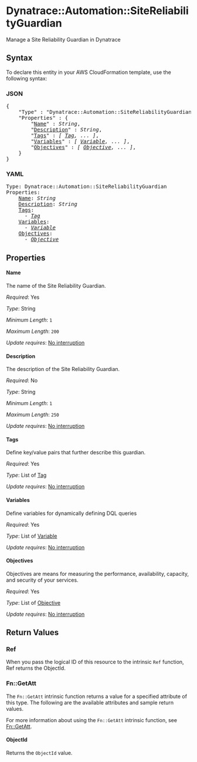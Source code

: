 # Dynatrace::Automation::SiteReliabilityGuardian

Manage a Site Reliability Guardian in Dynatrace

## Syntax

To declare this entity in your AWS CloudFormation template, use the following syntax:

### JSON

<pre>
{
    "Type" : "Dynatrace::Automation::SiteReliabilityGuardian",
    "Properties" : {
        "<a href="#name" title="Name">Name</a>" : <i>String</i>,
        "<a href="#description" title="Description">Description</a>" : <i>String</i>,
        "<a href="#tags" title="Tags">Tags</a>" : <i>[ <a href="tag.md">Tag</a>, ... ]</i>,
        "<a href="#variables" title="Variables">Variables</a>" : <i>[ <a href="variable.md">Variable</a>, ... ]</i>,
        "<a href="#objectives" title="Objectives">Objectives</a>" : <i>[ <a href="objective.md">Objective</a>, ... ]</i>,
    }
}
</pre>

### YAML

<pre>
Type: Dynatrace::Automation::SiteReliabilityGuardian
Properties:
    <a href="#name" title="Name">Name</a>: <i>String</i>
    <a href="#description" title="Description">Description</a>: <i>String</i>
    <a href="#tags" title="Tags">Tags</a>: <i>
      - <a href="tag.md">Tag</a></i>
    <a href="#variables" title="Variables">Variables</a>: <i>
      - <a href="variable.md">Variable</a></i>
    <a href="#objectives" title="Objectives">Objectives</a>: <i>
      - <a href="objective.md">Objective</a></i>
</pre>

## Properties

#### Name

The name of the Site Reliability Guardian.

_Required_: Yes

_Type_: String

_Minimum Length_: <code>1</code>

_Maximum Length_: <code>200</code>

_Update requires_: [No interruption](https://docs.aws.amazon.com/AWSCloudFormation/latest/UserGuide/using-cfn-updating-stacks-update-behaviors.html#update-no-interrupt)

#### Description

The description of the Site Reliability Guardian.

_Required_: No

_Type_: String

_Minimum Length_: <code>1</code>

_Maximum Length_: <code>250</code>

_Update requires_: [No interruption](https://docs.aws.amazon.com/AWSCloudFormation/latest/UserGuide/using-cfn-updating-stacks-update-behaviors.html#update-no-interrupt)

#### Tags

Define key/value pairs that further describe this guardian.

_Required_: Yes

_Type_: List of <a href="tag.md">Tag</a>

_Update requires_: [No interruption](https://docs.aws.amazon.com/AWSCloudFormation/latest/UserGuide/using-cfn-updating-stacks-update-behaviors.html#update-no-interrupt)

#### Variables

Define variables for dynamically defining DQL queries

_Required_: Yes

_Type_: List of <a href="variable.md">Variable</a>

_Update requires_: [No interruption](https://docs.aws.amazon.com/AWSCloudFormation/latest/UserGuide/using-cfn-updating-stacks-update-behaviors.html#update-no-interrupt)

#### Objectives

Objectives are means for measuring the performance, availability, capacity, and security of your services.

_Required_: Yes

_Type_: List of <a href="objective.md">Objective</a>

_Update requires_: [No interruption](https://docs.aws.amazon.com/AWSCloudFormation/latest/UserGuide/using-cfn-updating-stacks-update-behaviors.html#update-no-interrupt)

## Return Values

### Ref

When you pass the logical ID of this resource to the intrinsic `Ref` function, Ref returns the ObjectId.

### Fn::GetAtt

The `Fn::GetAtt` intrinsic function returns a value for a specified attribute of this type. The following are the available attributes and sample return values.

For more information about using the `Fn::GetAtt` intrinsic function, see [Fn::GetAtt](https://docs.aws.amazon.com/AWSCloudFormation/latest/UserGuide/intrinsic-function-reference-getatt.html).

#### ObjectId

Returns the <code>ObjectId</code> value.

